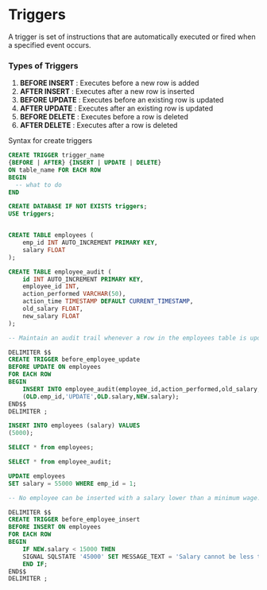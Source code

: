# Triggers

A trigger is set of instructions that are automatically executed or fired when a specified event occurs.

### Types of Triggers
1. **BEFORE INSERT** : Executes before a new row is added
2. **AFTER INSERT** : Executes after a new row is inserted
3. **BEFORE UPDATE** : Executes before an existing row is updated
4. **AFTER UPDATE** : Executes after an existing row is updated
5. **BEFORE DELETE** : Executes before a row is deleted
6. **AFTER DELETE** : Executes after a row is deleted 

Syntax for create triggers

```sql
CREATE TRIGGER trigger_name
{BEFORE | AFTER} {INSERT | UPDATE | DELETE}
ON table_name FOR EACH ROW
BEGIN
  -- what to do
END
```


```sql
CREATE DATABASE IF NOT EXISTS triggers;
USE triggers;


CREATE TABLE employees (
    emp_id INT AUTO_INCREMENT PRIMARY KEY,
    salary FLOAT
);

CREATE TABLE employee_audit (
    id INT AUTO_INCREMENT PRIMARY KEY,
    employee_id INT,
    action_performed VARCHAR(50),
    action_time TIMESTAMP DEFAULT CURRENT_TIMESTAMP,
    old_salary FLOAT,
    new_salary FLOAT
);

-- Maintain an audit trail whenever a row in the employees table is updated

DELIMITER $$
CREATE TRIGGER before_employee_update
BEFORE UPDATE ON employees
FOR EACH ROW
BEGIN
    INSERT INTO employee_audit(employee_id,action_performed,old_salary,new_salary) VALUES 
    (OLD.emp_id,'UPDATE',OLD.salary,NEW.salary);
END$$
DELIMITER ;

INSERT INTO employees (salary) VALUES
(5000);

SELECT * from employees;

SELECT * from employee_audit;

UPDATE employees
SET salary = 55000 WHERE emp_id = 1;

-- No employee can be inserted with a salary lower than a minimum wage.

DELIMITER $$
CREATE TRIGGER before_employee_insert
BEFORE INSERT ON employees
FOR EACH ROW
BEGIN
    IF NEW.salary < 15000 THEN
    SIGNAL SQLSTATE '45000' SET MESSAGE_TEXT = 'Salary cannot be less than 15000';
    END IF;
END$$
DELIMITER ;

```
